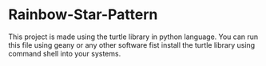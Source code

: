 # Rainbow-Star-Pattern
This project is made using the turtle library in python language.
You can run this file using geany or any other software 
fist install the turtle library using command shell into your systems.

